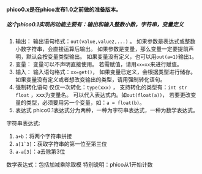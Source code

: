#### phico0.x是在phico发布1.0之前做的准备版本。
##### 这个phico0.1实现的功能主要有：输出和输入整数小数，字符串，变量定义
1. 输出：
输出语句格式：```out(value,value2,...)```  。
如果参数是表达式或整数小数字符串，会直接运算后输出。
如果参数是变量，那么变量一定要提前声明，默认会按变量类型输出。
如果变量没有定义，也可以用```out(a=1)```输出```1```。
2. 变量：
变量可以不声明直接使用。
若需赋值，请用```xx=xx```来进行赋值。
3. 输入：
输入语句格式：```xx=get()```，
如果变量已定义，会根据类型进行储存。
如果变量没有定义或者想改变输出的类型，请用强制转化语句。
4. 强制转化语句
仅仅一次转化：```type(xxx)``` ，
支持转化的类型有：```int str float``` ，xxx为变量名。
可以代入表达式内。如```out(float(a))```，
若要更改变量的类型，必须要用另一个变量，如：```a = float(b)```。
5. 表达式
phico0.1表达式分为两种，一种为字符串表达式，一种为数学表达式。

字符串表达式:
1. ```a+b```：将两个字符串拼接 
2. ```a[1`3]```：获取字符串的第一位至第三位
3. ```a-a[3]```：a去除第3位

数学表达式：包括加减乘除取模
特别说明：phico从1开始计数